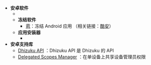 <!-- # Awesome Device Owner | 令人惊叹的设备所有者 -->

* **安卓软件**
  * <ToolInfo name="Dhizuku" />
  * **冻结软件**
    * [雹](https://github.com/aistra0528/Hail)<Badge type="tip" text="开源：GPL-3.0" />：冻结 Android 应用
    （相关链接：[酷安](https://www.coolapk.com/apk/com.aistra.hail)）
  * **应用安装器**
    * <ToolInfo name="InstallerX" :badges="['需要 Dhizuku']" />
* **安卓支持库**
  * [Dhizuku API](https://github.com/iamr0s/Dhizuku-API) <Badge type="tip" text="开源：MIT" />：Dhizuku API 是 Dhizuku 的 API
  * [Delegated Scopes Manager](https://github.com/heruoxin/Delegated-Scopes-Manager) <Badge type="tip" text="开源" />：在单设备上共享设备管理员权限
